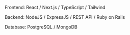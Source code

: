 Frontend: React / Next.js / TypeScript / Tailwind

Backend: NodeJS / ExpressJS / REST API / Ruby on Rails

Database: PostgreSQL / MongoDB



<!---
dominiksakic/dominiksakic is a ✨ special ✨ repository because its `README.md` (this file) appears on your GitHub profile.
You can click the Preview link to take a look at your changes.
--->
